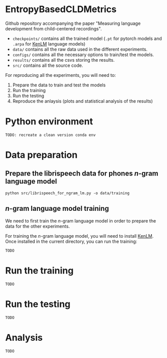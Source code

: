 # EntropyBasedCLDMetrics
Github repository accompanying the paper "Measuring language development from child-centered recordings".

- `checkpoints/` contains all the trained model (`.pt` for pytorch models and `.arpa` for [KenLM](https://github.com/kpu/kenlm) language models)
- `data/` contains all the raw data used in the different experiments.
- `configs/` contains all the necessary options to train/test the models.
- `results/` contains all the csvs storing the results.
- `src/` contains all the source code.

For reproducing all the experiments, you will need to:

1) Prepare the data to train and test the models
2) Run the training
3) Run the testing
4) Reproduce the anlaysis (plots and statistical analysis of the results)

# Python environment

`TODO: recreate a clean version conda env`

# Data preparation

## Prepare the librispeech data for phones _n_-gram language model

```shell
python src/librispeech_for_ngram_lm.py -o data/training
```

## _n_-gram language model training

We need to first train the _n_-gram language model in order to prepare the data for the other experiments.

For training the _n_-gram language model, you will need to install [KenLM](https://github.com/kpu/kenlm). Once installed in the current directory, you can run the training:


`TODO`

# Run the training

`TODO`

# Run the testing
`TODO`

# Analysis

`TODO`
